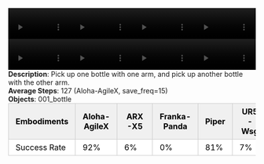 <!DOCTYPE html>
<html lang="en">
<body>
    <div style="display: flex;">
        <video src="../task_video_clean/pick_dual_bottles/aloha-agilex_head.mp4" controls loop muted autoplay style="width: 25%;"></video>
        <video src="../task_video_clean/pick_dual_bottles/franka-panda_head.mp4" controls loop muted autoplay style="width: 25%;"></video>
        <video src="../task_video_clean/pick_dual_bottles/ARX-X5_head.mp4" controls loop muted autoplay style="width: 25%;"></video>
        <video src="../task_video_clean/pick_dual_bottles/ur5-wsg_head.mp4" controls loop muted autoplay style="width: 25%;"></video>
    </div>
    <div style="display: flex;">
        <video src="../task_video_clean/pick_dual_bottles/aloha-agilex_world.mp4" controls loop muted autoplay style="width: 25%;"></video>
        <video src="../task_video_clean/pick_dual_bottles/franka-panda_world.mp4" controls loop muted autoplay style="width: 25%;"></video>
        <video src="../task_video_clean/pick_dual_bottles/ARX-X5_world.mp4" controls loop muted autoplay style="width: 25%;"></video>
        <video src="../task_video_clean/pick_dual_bottles/ur5-wsg_world.mp4" controls loop muted autoplay style="width: 25%;"></video>
    </div>
    <b>Description</b>: Pick up one bottle with one arm, and pick up another bottle with the other arm.<br>
    <b>Average Steps</b>: 127 (Aloha-AgileX, save_freq=15)<br>
    <b>Objects</b>: 001_bottle<br>
    <table style="margin:0 auto;border-collapse:collapse;width:auto;min-width:180px;background-color:white;">
        <thead>
            <tr style="background:#f0f0f0;">
                <th style="border:1px solid #ccc;padding:6px 14px;color:black;">Embodiments</th>
                <th style="border:1px solid #ccc;padding:6px 14px;color:black;">Aloha-AgileX</th>
                <th style="border:1px solid #ccc;padding:6px 14px;color:black;">ARX-X5</th>
                <th style="border:1px solid #ccc;padding:6px 14px;color:black;">Franka-Panda</th>
                <th style="border:1px solid #ccc;padding:6px 14px;color:black;">Piper</th>
                <th style="border:1px solid #ccc;padding:6px 14px;color:black;">UR5-Wsg</th>
            </tr>
        </thead>
        <tbody>
            <tr style="background:white;">
                <td style="border:1px solid #ccc;padding:6px 14px;color:black;">Success Rate</td>
                <td style="border:1px solid #ccc;padding:6px 14px;color:black;">92%</td>
                <td style="border:1px solid #ccc;padding:6px 14px;color:black;">6%</td>
                <td style="border:1px solid #ccc;padding:6px 14px;color:black;">0%</td>
                <td style="border:1px solid #ccc;padding:6px 14px;color:black;">81%</td>
                <td style="border:1px solid #ccc;padding:6px 14px;color:black;">7%</td>
            </tr>
        </tbody>
    </table>
</body>
</html>
